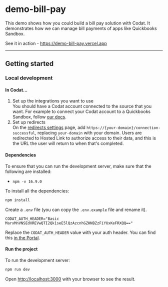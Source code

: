 # demo-bill-pay

This demo shows how you could build a bill pay solution with Codat. It demonstrates how we can manage bill payments of apps like Quickbooks Sandbox.

See it in action - <https://demo-bill-pay.vercel.app>

---

## Getting started

### Local development

#### In Codat...

1. Set up the integrations you want to use  
  You should have a Codat account connected to the source that you want. For example to connect your Codat account to a Quickbooks Sandbox, follow [our docs](https://docs.codat.io/integrations/accounting/quickbooksonline/accounting-quickbooksonline-new-setup).
2. Set up redirects  
  On the [redirects settings](https://app.codat.io/settings/redirects) page, add `https://{your-domain}/connection-successful`, replacing `your-domain` with your domain. Users are redirected to Hosted Link to authorize access to their data, and this is the URL the user will return to when that's completed.

#### Dependencies

To ensure that you can run the development server, make sure that the following are installed:
- `npm -v 16.9.0`

To install all the dependencies:

```bash
npm install
```

Create a `.env` file (you can copy the `.env.example` file and rename it). 

```
CODAT_AUTH_HEADER="Basic MarxMnVNSEdXREVwQTI2Qk1seE5lQzAzcnhGZHNBZzFiYUxKeFRXQQ=="
```

Replace the `CODAT_AUTH_HEADER` value with your auth header. You can find this [in the Portal](https://app.codat.io/developers/api-keys).

#### Run the project

To run the development server:

```bash
npm run dev
```

Open [http://localhost:3000](http://localhost:3000) with your browser to see the result.


